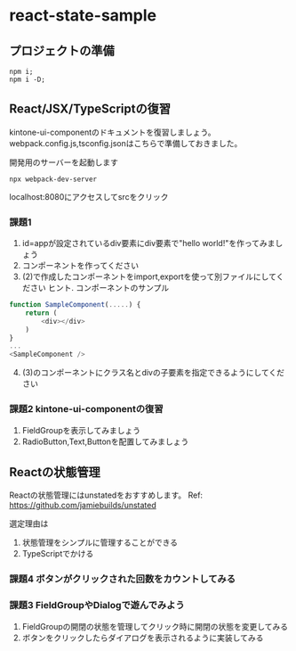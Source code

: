 # react-state-sample

## プロジェクトの準備
```
npm i;
npm i -D;
```

## React/JSX/TypeScriptの復習
kintone-ui-componentのドキュメントを復習しましょう。
webpack.config.js,tsconfig.jsonはこちらで準備しておきました。

開発用のサーバーを起動します
```
npx webpack-dev-server
```

localhost:8080にアクセスしてsrcをクリック

### 課題1
1. id=appが設定されているdiv要素にdiv要素で"hello world!"を作ってみましょう
2. コンポーネントを作ってください
3. (2)で作成したコンポーネントをimport,exportを使って別ファイルにしてください
ヒント. コンポーネントのサンプル
```javascript
function SampleComponent(.....) {
    return (
        <div></div>
    )
}
...
<SampleComponent />
```

4. (3)のコンポーネントにクラス名とdivの子要素を指定できるようにしてください

### 課題2 kintone-ui-componentの復習
1. FieldGroupを表示してみましょう
2. RadioButton,Text,Buttonを配置してみましょう

## Reactの状態管理
Reactの状態管理にはunstatedをおすすめします。
Ref: https://github.com/jamiebuilds/unstated

選定理由は
1. 状態管理をシンプルに管理することができる 
2. TypeScriptでかける

### 課題4 ボタンがクリックされた回数をカウントしてみる

### 課題3 FieldGroupやDialogで遊んでみよう
1. FieldGroupの開閉の状態を管理してクリック時に開閉の状態を変更してみる
2. ボタンをクリックしたらダイアログを表示されるように実装してみる